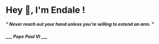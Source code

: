 <h1 title="head"> Hey 👋, I'm Endale !</h1>

**<h5><i>" Never reach out your hand unless you're willing to extend an arm. "</i></h5>**

*<b>___ Pope Paul VI ___</b>*
